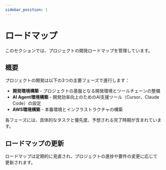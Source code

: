 ```yaml
---
sidebar_position: 1
---
```


# ロードマップ

このセクションでは、プロジェクトの開発ロードマップを管理しています。

## 概要

プロジェクトの開発は以下の3つの主要フェーズで進行します：

- **開発環境構築** - プロジェクトの基盤となる開発環境とツールチェーンの整備
- **AI Agent環境構築** - 開発効率向上のためのAI支援ツール（Cursor、Claude Code）の設定
- **AWS環境構築** - 本番環境とインフラストラクチャの構築

各フェーズには、具体的なタスクと優先度、予想される完了時期が含まれています。

## ロードマップの更新

ロードマップは定期的に見直され、プロジェクトの進捗や要件の変更に応じて更新されます。 